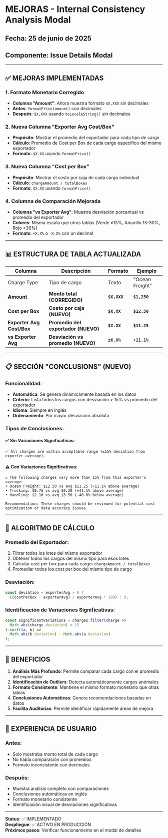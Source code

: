 # MEJORAS - Internal Consistency Analysis Modal

## Fecha: 25 de junio de 2025
## Componente: Issue Details Modal

---

## ✅ **MEJORAS IMPLEMENTADAS**

### **1. Formato Monetario Corregido**
- **Columna "Amount"**: Ahora muestra formato `$X,XXX` sin decimales
- **Antes**: `formatPrice(amount)` con decimales
- **Después**: `$X,XXX` usando `toLocaleString()` sin decimales

### **2. Nueva Columna "Exporter Avg Cost/Box"**
- **Propósito**: Mostrar el promedio del exportador para cada tipo de cargo
- **Cálculo**: Promedio de Cost per Box de cada cargo específico del mismo exportador
- **Formato**: `$X.XX` usando `formatPrice()`

### **3. Nueva Columna "Cost per Box"**
- **Propósito**: Mostrar el costo por caja de cada cargo individual
- **Cálculo**: `chargeAmount / totalBoxes`
- **Formato**: `$X.XX` usando `formatPrice()`

### **4. Columna de Comparación Mejorada**
- **Columna "vs Exporter Avg"**: Muestra desviación porcentual vs promedio del exportador
- **Colores**: Misma escala que otras tablas (Verde ≤15%, Amarillo 15-30%, Rojo >30%)
- **Formato**: `+X.X%` o `-X.X%` con un decimal

---

## 📊 **ESTRUCTURA DE TABLA ACTUALIZADA**

| Columna | Descripción | Formato | Ejemplo |
|---------|-------------|---------|---------|
| Charge Type | Tipo de cargo | Texto | "Ocean Freight" |
| **Amount** | **Monto total (CORREGIDO)** | **`$X,XXX`** | **`$1,250`** |
| **Cost per Box** | **Costo por caja (NUEVO)** | **`$X.XX`** | **`$12.50`** |
| **Exporter Avg Cost/Box** | **Promedio del exportador (NUEVO)** | **`$X.XX`** | **`$11.25`** |
| **vs Exporter Avg** | **Desviación vs promedio (NUEVO)** | **`±X.X%`** | **`+11.1%`** |

---

## 📋 **SECCIÓN "CONCLUSIONS" (NUEVO)**

### **Funcionalidad:**
- **Automática**: Se genera dinámicamente basada en los datos
- **Criterio**: Lista todos los cargos con desviación > 15% vs promedio del exportador
- **Idioma**: Siempre en inglés
- **Ordenamiento**: Por mayor desviación absoluta

### **Tipos de Conclusiones:**

#### **✅ Sin Variaciones Significativas:**
```
✅ All charges are within acceptable range (≤15% deviation from exporter average).
```

#### **⚠️ Con Variaciones Significativas:**
```
⚠️ The following charges vary more than 15% from this exporter's average:
• Ocean Freight: $12.50 vs avg $11.25 (+11.1% above average)
• Trucking: $8.75 vs avg $6.20 (+41.1% above average)
• Handling: $2.10 vs avg $3.50 (-40.0% below average)

Recommendation: These charges should be reviewed for potential cost optimization or data accuracy issues.
```

---

## 🎯 **ALGORITMO DE CÁLCULO**

### **Promedio del Exportador:**
1. Filtrar todos los lotes del mismo exportador
2. Obtener todos los cargos del mismo tipo para esos lotes
3. Calcular cost per box para cada cargo: `chargeAmount / totalBoxes`
4. Promediar todos los cost per box del mismo tipo de cargo

### **Desviación:**
```javascript
const deviation = exporterAvg > 0 ? 
  ((costPerBox - exporterAvg) / exporterAvg * 100) : 0;
```

### **Identificación de Variaciones Significativas:**
```javascript
const significantVariations = charges.filter(charge => 
  Math.abs(charge.deviation) > 15
).sort((a, b) => 
  Math.abs(b.deviation) - Math.abs(a.deviation)
);
```

---

## 🚀 **BENEFICIOS**

1. **Análisis Más Profundo**: Permite comparar cada cargo con el promedio del exportador
2. **Identificación de Outliers**: Detecta automáticamente cargos anómalos
3. **Formato Consistente**: Mantiene el mismo formato monetario que otras tablas
4. **Conclusiones Automáticas**: Genera recomendaciones basadas en datos
5. **Facilita Auditorías**: Permite identificar rápidamente áreas de mejora

---

## 📱 **EXPERIENCIA DE USUARIO**

### **Antes:**
- Solo mostraba monto total de cada cargo
- No había comparación con promedios
- Formato inconsistente con decimales

### **Después:**
- Muestra análisis completo con comparaciones
- Conclusiones automáticas en inglés
- Formato monetario consistente
- Identificación visual de desviaciones significativas

---

**Status**: ✅ IMPLEMENTADO  
**Despliegue**: ✅ ACTIVO EN PRODUCCIÓN  
**Próximos pasos**: Verificar funcionamiento en el modal de detalles
